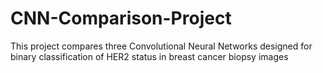 # CNN-Comparison-Project
This project compares three Convolutional Neural Networks designed for binary classification of HER2 status in breast cancer biopsy images
